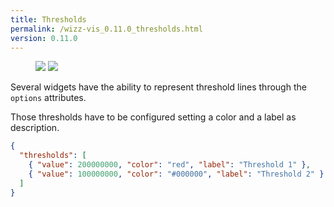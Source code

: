 ```yaml
---
title: Thresholds
permalink: /wizz-vis_0.11.0_thresholds.html
version: 0.11.0
---
```


<figure class="half">
    <a href="{{ '/assets/images/thresholds_1.png' | relative_url }}"><img src="{{ '/assets/images/thresholds_1.png' | relative_url }}"></a>
    <a href="{{ '/assets/images/thresholds_2.png' | relative_url }}"><img src="{{ '/assets/images/thresholds_2.png' | relative_url }}"></a>
    <figcaption></figcaption>
</figure>

Several widgets have the ability to represent threshold lines through the `options` attributes.

Those thresholds have to be configured setting a color and a label as description.

```json
{
  "thresholds": [
    { "value": 200000000, "color": "red", "label": "Threshold 1" },
    { "value": 100000000, "color": "#000000", "label": "Threshold 2" }
  ]
}
```

